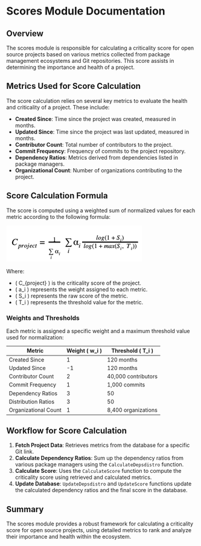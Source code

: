 # Scores Module Documentation

## Overview

The scores module is responsible for calculating a criticality score for open source projects based on various metrics collected from package management ecosystems and Git repositories. This score assists in determining the importance and health of a project.

## Metrics Used for Score Calculation

The score calculation relies on several key metrics to evaluate the health and criticality of a project. These include:

- **Created Since**: Time since the project was created, measured in months.
- **Updated Since**: Time since the project was last updated, measured in months.
- **Contributor Count**: Total number of contributors to the project.
- **Commit Frequency**: Frequency of commits to the project repository.
- **Dependency Ratios**: Metrics derived from dependencies listed in package managers.
- **Organizational Count**: Number of organizations contributing to the project.

## Score Calculation Formula

The score is computed using a weighted sum of normalized values for each metric according to the following formula:

![img](../figs/formula.png)

Where:

- \( C_{project} \) is the criticality score of the project.
- \( a_i \) represents the weight assigned to each metric.
- \( S_i \) represents the raw score of the metric.
- \( T_i \) represents the threshold value for the metric.

### Weights and Thresholds

Each metric is assigned a specific weight and a maximum threshold value used for normalization:

| Metric               | Weight \( w_i \) | Threshold \( T_i \) |
| -------------------- | ---------------- | ------------------- |
| Created Since        | 1                | 120 months          |
| Updated Since        | -1               | 120 months          |
| Contributor Count    | 2                | 40,000 contributors |
| Commit Frequency     | 1                | 1,000 commits       |
| Dependency Ratios    | 3                | 50                  |
| Distribution Ratios  | 3                | 50                  |
| Organizational Count | 1                | 8,400 organizations |

## Workflow for Score Calculation

1. **Fetch Project Data**: Retrieves metrics from the database for a specific Git link.
2. **Calculate Dependency Ratios**: Sum up the dependency ratios from various package managers using the `CalculateDepsdistro` function.
3. **Calculate Score**: Uses the `CalculateScore` function to compute the criticality score using retrieved and calculated metrics.
4. **Update Database**: `UpdateDepsdistro` and `UpdateScore` functions update the calculated dependency ratios and the final score in the database.

## Summary

The scores module provides a robust framework for calculating a criticality score for open source projects, using detailed metrics to rank and analyze their importance and health within the ecosystem.
